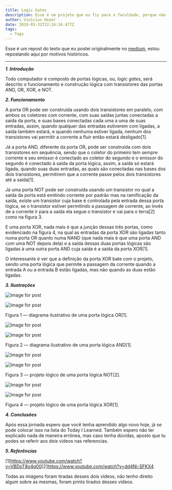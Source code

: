 ```yaml
---
title: Logic Gates
description: Esse é um projeto que eu fiz para a faculdade, porque não compartilhar, né?
author: Vinícius Hoyer
date: 2019-03-31T22:24:14.477Z
tags:
  - Tags
---
```

Esse é um repost do texto que eu postei originalmente no [medium](https://medium.com/@vhoyer/logic-gates-c0d5032fc5ac), estou repostando aqui por motivos históricos.

***

***1. Introdução***

Todo computador é composto de portas lógicas, ou, *logic gates*, será descrito o funcionamento e construção lógica com transistores das portas AND, OR, XOR, e NOT.

***2. Funcionamento***

A porta OR pode ser construída usando dois transistores em paralelo, com ambos os coletores com corrente, com suas saídas juntas conectadas a saída da porta, e suas bases conectadas cada uma a uma de suas entradas, assim, quando qualquer das entradas estiverem com ligadas, a saída também estará, e quando nenhuma estiver ligada, nenhum dos transistores vai permitir a corrente a fluir então estará desligado\[1].

Já a porta AND, diferente da porta OR, pode ser construída com dois transistores em sequência, sendo que o coletor do primeiro tem sempre corrente e seu emissor é conectado ao coletor do segundo e o emissor do segundo é conectado à saída da porta lógica, assim, a saída só estará ligada, quando suas duas entradas, as quais são conectadas nas bases dos dois transistores, permitirem que a corrente passe pelos dois transistores até a saída\[1].

Já uma porta NOT pode ser construída usando um transistor no qual a saída da porta está emitindo corrente por padrão mas na ramificação da saída, existe um transistor cuja base é controlada pela entrada dessa porta lógica, se o transistor estiver permitindo a passagem de corrente, ao invés de a corrente ir para a saída ela segue o transistor e vai para o terra\[2] como na figura 3.

E uma porta XOR, nada mais é que a junção dessas três portas, como evidenciado na figura 4, na qual as entradas da porta XOR são ligadas tanto numa porta OR quanto numa NAND (que nada mais é que uma porta AND com uma NOT depois dela) e a saída dessas duas portas lógicas são ligadas à uma outra porta AND cuja saída é a saída da porta XOR\[1].

O interessante é ver que a definição da porta XOR bate com o projeto, sendo uma porta lógica que permite a passagem da corrente quando a entrada A ou a entrada B estão ligadas, mas não quando as duas estão ligadas.

***3. Ilustrações***

![Image for post](https://miro.medium.com/max/30/0*IT7YVgcPRPsi4iuL?q=20)

![Image for post](https://miro.medium.com/max/1600/0*IT7YVgcPRPsi4iuL)

Figura 1 — diagrama ilustrativo de uma porta lógica OR\[1].

![Image for post](https://miro.medium.com/max/30/0*ll3615PwUeBQUSlo?q=20)

![Image for post](https://miro.medium.com/max/1600/0*ll3615PwUeBQUSlo)

Figura 2 — diagrama ilustrativo de uma porta lógica AND\[1].

![Image for post](https://miro.medium.com/max/30/0*0GI46iP57gs8rJvG?q=20)

![Image for post](https://miro.medium.com/max/559/0*0GI46iP57gs8rJvG)

Figura 3 — projeto lógico de uma porta lógica NOT\[2].

![Image for post](https://miro.medium.com/max/30/0*yx3dPsXuxtsupvf6?q=20)

![Image for post](https://miro.medium.com/max/316/0*yx3dPsXuxtsupvf6)

Figura 4 — projeto lógico de uma porta lógica XOR\[1].

***4. Conclusões***

Após essa jornada espero que você tenha aprendido algo novo hoje, já se pode colocar isso na lista do Today I Learned. Também espero não ter explicado nada de maneira errônea, mas caso tenha dúvidas, aposto que tu podes se referir aos dois vídeos nas referencias.

***5. Referências***

\[1]<https://www.youtube.com/watch?v=VBDoT8o4q00>\[2]<https://www.youtube.com/watch?v=dd4Ni-SFKX4>

Todas as imágens foram tiradas desses dois vídeos, não tenho direito algum sobre as mesmas, foram prints tirados desses vídeos.